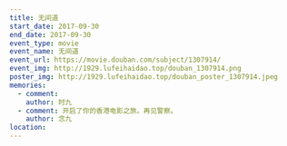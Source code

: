 ```yaml
---
title: 无间道
start_date: 2017-09-30
end_date: 2017-09-30
event_type: movie
event_name: 无间道
event_url: https://movie.douban.com/subject/1307914/
event_img: http://1929.lufeihaidao.top/douban_1307914.png
poster_img: http://1929.lufeihaidao.top/douban_poster_1307914.jpeg
memories:
  - comment: 
    author: 时九
  - comment: 开启了你的香港电影之旅。再见警察。
    author: 念九
location: 
---
```

